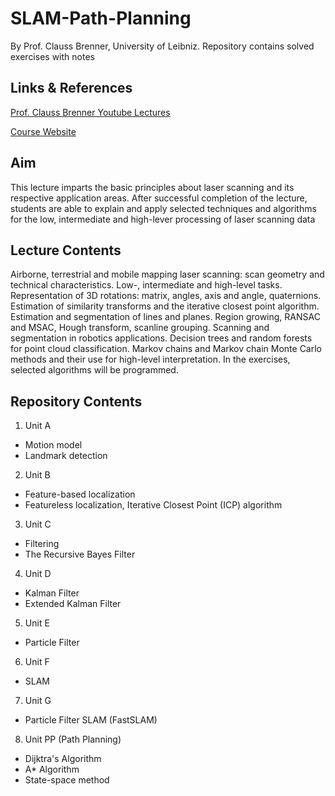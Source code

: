 # SLAM-Path-Planning
By Prof. Clauss Brenner, University of Leibniz. Repository contains solved exercises with notes

## Links & References
[Prof. Clauss Brenner Youtube Lectures](https://www.youtube.com/watch?v=B2qzYCeT9oQ&list=PLpUPoM7Rgzi_7YWn14Va2FODh7LzADBSm&index=1)

[Course Website](https://www.ikg.uni-hannover.de/en/studies/courses/slam-and-path-planning/)

## Aim
This lecture imparts the basic principles about laser scanning and its respective application areas. After successful completion of the lecture, students are able to explain and apply selected techniques and algorithms for the low, intermediate and high-lever processing of laser scanning data

## Lecture Contents
Airborne, terrestrial and mobile mapping laser scanning: scan geometry and technical characteristics. Low-, intermediate and high-level tasks. Representation of 3D rotations: matrix, angles, axis and angle, quaternions. Estimation of similarity transforms and the iterative closest point algorithm. Estimation and segmentation of lines and planes. Region growing, RANSAC and MSAC, Hough transform, scanline grouping. Scanning and segmentation in robotics applications. Decision trees and random forests for point cloud classification. Markov chains and Markov chain Monte Carlo methods and their use for high-level interpretation. In the exercises, selected algorithms will be programmed.

## Repository Contents
1. Unit A
  * Motion model
  * Landmark detection
2. Unit B
  * Feature-based localization
  * Featureless localization, Iterative Closest Point (ICP) algorithm
3. Unit C
  * Filtering
  * The Recursive Bayes Filter
4. Unit D
  * Kalman Filter
  * Extended Kalman Filter
5. Unit E 
  * Particle Filter
6. Unit F 
  * SLAM
7. Unit G 
  * Particle Filter SLAM (FastSLAM)
8. Unit PP (Path Planning)
  * Dijktra's Algorithm
  * A* Algorithm
  * State-space method


